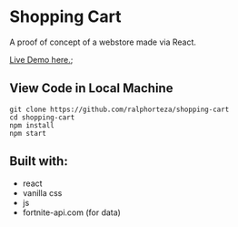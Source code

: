 # Shopping Cart

A proof of concept of a webstore made via React.

[Live Demo here.](http://ralphorteza.github.io/shopping-cart);

## View Code in Local Machine
```
git clone https://github.com/ralphorteza/shopping-cart
cd shopping-cart
npm install
npm start
```

## Built with:
* react
* vanilla css
* js
* fortnite-api.com (for data)

